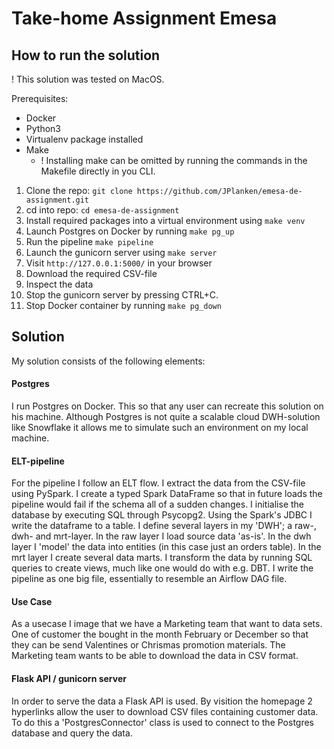 # Take-home Assignment Emesa

## How to run the solution
! This solution was tested on MacOS.

Prerequisites:
* Docker
* Python3
* Virtualenv package installed
* Make
  * ! Installing make can be omitted by running the commands in the Makefile directly in you CLI.

1. Clone the repo: `git clone https://github.com/JPlanken/emesa-de-assignment.git`
2. cd into repo: `cd emesa-de-assignment`
3. Install required packages into a virtual environment using `make venv`
4. Launch Postgres on Docker by running `make pg_up`
5. Run the pipeline `make pipeline`
6. Launch the gunicorn server using `make server`
7. Visit `http://127.0.0.1:5000/` in your browser
8. Download the required CSV-file
9. Inspect the data
10. Stop the gunicorn server by pressing CTRL+C.
11. Stop Docker container by running `make pg_down`

## Solution
My solution consists of the following elements:

#### Postgres
I run Postgres on Docker. This so that any user can recreate this solution on his machine. Although Postgres is not quite a scalable cloud DWH-solution like Snowflake it allows me to simulate such an environment on my local machine.

#### ELT-pipeline
For the pipeline I follow an ELT flow. I extract the data from the CSV-file using PySpark. I create a typed Spark DataFrame so that in future loads the pipeline would fail if the schema all of a sudden changes. I initialise the database by executing SQL through Psycopg2. Using the Spark's JDBC I write the dataframe to a table. I define several layers in my 'DWH'; a raw-, dwh- and mrt-layer. In the raw layer I load source data 'as-is'. In the dwh layer I 'model' the data into entities (in this case just an orders table). In the mrt layer I create several data marts. I transform the data by running SQL queries to create views, much like one would do with e.g. DBT. I write the pipeline as one big file, essentially to resemble an Airflow DAG file.

#### Use Case
As a usecase I image that we have a Marketing team that want to data sets. One of customer the bought in the month February or December so that they can be send Valentines or Chrismas promotion materials. The Marketing team wants to be able to download the data in CSV format.

#### Flask API / gunicorn server
In order to serve the data a Flask API is used. By visition the homepage 2 hyperlinks allow the user to download CSV files containing customer data. To do this a 'PostgresConnector' class is used to connect to the Postgres database and query the data.